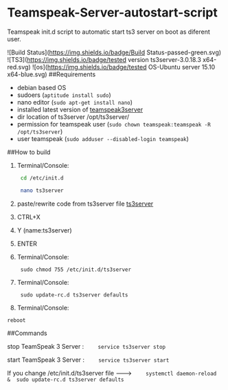 # Teamspeak-Server-autostart-script
Teamspeak init.d script to automatic start ts3 server on boot as diferent user.

![Build Status](https://img.shields.io/badge/Build Status-passed-green.svg)
![TS3](https://img.shields.io/badge/tested version ts3server-3.0.18.3 x64-red.svg)
![os](https://img.shields.io/badge/tested OS-Ubuntu server 15.10 x64-blue.svg)
##Requirements
- debian based OS
- sudoers   (```aptitude install sudo```)
- nano editor (```sudo apt-get install nano```)
- installed latest version of [teamspeak3server](https://www.teamspeak.com/downloads#server) 
- dir location of ts3server /opt/ts3server/
- permission for teamspeak user (```sudo chown teamspeak:teamspeak -R /opt/ts3server```)
- user teamspeak  (```sudo adduser --disabled-login teamspeak```)

##How to build
1. Terminal/Console:

    ``` sh
     cd /etc/init.d
    ```
    ``` sh
     nano ts3server
    ```

2. paste/rewrite code from ts3server file [ts3server](https://github.com/Yamiru/Teamspeak-Server-autostart-script/blob/master/ts3server) 
3. CTRL+X
4. Y
(name:ts3server)
5. ENTER 
6. Terminal/Console:


    ```
     sudo chmod 755 /etc/init.d/ts3server
    ```
7. Terminal/Console:

    ```
     sudo update-rc.d ts3server defaults
    ```


8. Terminal/Console:

``` reboot ```


 
##Commands

stop  TeamSpeak 3 Server :  ```     service ts3server stop    ```
    
start TeamSpeak 3 Server :  ```     service ts3server start    ```




If you change /etc/init.d/ts3server file --->  ```     systemctl daemon-reload    ```     ```  &  sudo update-rc.d ts3server defaults ```
